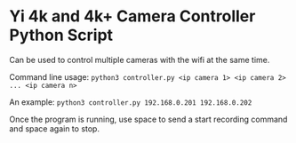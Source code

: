 # Yi 4k and 4k+ Camera Controller Python Script

Can be used to control multiple cameras with the wifi at the same time.

Command line usage: ```python3 controller.py <ip camera 1> <ip camera 2> ... <ip camera n>```

An example: ```python3 controller.py 192.168.0.201 192.168.0.202```

Once the program is running, use space to send a start recording command and space again to stop.
